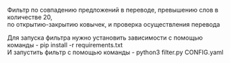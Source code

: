 Фильтр по совпадению предложений в переводе, превышению слов в количестве 20,<br>
по открытию-закрытию ковычек, и проверка осуществления перевода<br> 

Для запуска фильтра нужно установить зависимости с помощью команды - pip install -r requirements.txt <br>
И запустить фильтр с помощью команды - python3 filter.py CONFIG.yaml<br>
